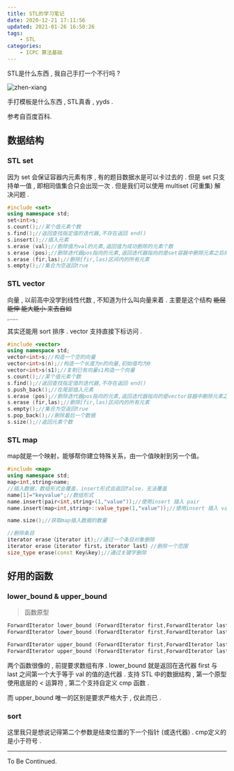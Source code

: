 ```yaml
---
title: STL的学习笔记
date: 2020-12-21 17:11:56
updated: 2021-01-26 16:50:26
tags:
	- STL
categories:
	- ICPC 算法基础
---
```


STL是什么东西 , 我自己手打一个不行吗 ?

<img src="https://img.inzamz.top/expression/zhen-xiang.gif" alt="zhen-xiang" div align=center/> 

手打模板是什么东西 , STL真香 , yyds . 

参考自百度百科.

<!-- more -->

## 数据结构

### STL set

因为 set 会保证容器内元素有序 , 有的题目数据水是可以卡过去的 . 但是 set 只支持单一值 , 即相同值集合只会出现一次 . 但是我们可以使用 multiset (可重集) 解决问题 .

```cpp
#include <set>
using namespace std;
set<int>s;
s.count();//某个值元素个数
s.find();//返回查找指定值的迭代器,不存在返回 end() 
s.insert();//插入元素
s.erase (val);//删除值为val的元素,返回值为成功删除的元素个数
s.erase (pos);//删除迭代器pos指向的元素,返回迭代器指向的是set容器中删除元素之后的第一个元素
s.erase (fir,las);//删除[fir,las)区间内的所有元素
s.empty();//集合为空返回true
```

### STL vector

向量 , 以前高中没学到线性代数 , 不知道为什么叫向量来着 . 主要是这个结构 ~~能屈能伸 能大能小 来去自如~~ 

<img src="https://img.inzamz.top/expression/i-am-lsp-too.jpg" alt="i-am-lsp-too" style="zoom:25%;" />

其实还能用 sort 排序 . vector 支持直接下标访问 . 

```cpp
#include <vector>
using namespace std;
vector<int>s;//构造一个空的向量
vector<int>s(n);//构造一个长度为n的向量,初始值均为0
vector<int>s(s1);//复制已有向量s1构造一个向量
s.count();//某个值元素个数
s.find();//返回查找指定值的迭代器,不存在返回 end() 
s.push_back();//在尾部插入元素
s.erase (pos);//删除迭代器pos指向的元素,返回迭代器指向的是vector容器中删除元素之后的第一个元素
s.erase (fir,las);//删除[fir,las)区间内的所有元素
s.empty();//集合为空返回true
s.pop_back();//删除最后一个数据
s.size();//返回元素个数
```

### STL map

map就是一个映射，能够帮你建立特殊关系，由一个值映射到另一个值。

```cpp
#include <map>
using namespace std;
map<int,string>name;
//插入数据，数组形式会覆盖，insert形式会返回false，无法覆盖
name[1]="keyvalue";//数组形式
name.insert(pair<int,string>(1,"value"));//使用insert 插入 pair
name.insert(map<int,string>::value_type(1,"value"));//使用insert 插入 value_type

name.size();//获取map插入数据的数量

//删除条目
iterator erase（iterator it);//通过一个条目对象删除
iterator erase（iterator first，iterator last）//删除一个范围
size_type erase(const Key&key);//通过关键字删除
```



## 好用的函数

### lower_bound & upper_bound

> 函数原型

```cpp
ForwardIterator lower_bound (ForwardIterator first,ForwardIterator last,const T& val);
ForwardIterator lower_bound (ForwardIterator first,ForwardIterator last,const T& val,Compare comp);

ForwardIterator upper_bound (ForwardIterator first,ForwardIterator last,const T& val)
ForwardIterator upper_bound (ForwardIterator first,ForwardIterator last,const T& val,Compare comp);
```

两个函数很像的 , 前提要求数组有序 . lower_bound 就是返回在迭代器 first 与 last 之间第一个大于等于 val 的值的迭代器 . 支持 STL 中的数据结构 , 第一个原型使用底层的 < 运算符 , 第二个支持自定义 cmp 函数 . 

而 upper_bound 唯一的区别是要求严格大于 , 仅此而已 . 

### sort

这里我只是想说记得第二个参数是结束位置的下一个指针 (或迭代器) . cmp定义的是小于符号 . 

---

To Be Continued.

<!-- Q.E.D. -->